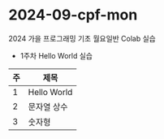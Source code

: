 # 2024-09-cpf-mon
2024 가을 프로그래밍 기초 월요일반 Colab 실습

* 1주차 Hello World 실습

| 주 | 제목 |
|-----|-----|
| 1 | Hello World |
| 2 | 문자열 상수 |
| 3 | 숫자형 |
